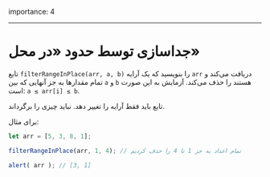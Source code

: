 importance: 4

---

# جداسازی توسط حدود «در محل»

تابع `filterRangeInPlace(arr, a, b)` را بنویسید که یک آرایه `arr` دریافت می‌کند و تمام مقدارها به جز آنهایی که بین `a` و `b` هستند را حذف می‌کند. آزمایش به این صورت است: `a ≤ arr[i] ≤ b`.

تابع باید فقط آرایه را تغییر دهد. نباید چیزی را برگرداند.

برای مثال:
```js
let arr = [5, 3, 8, 1];

filterRangeInPlace(arr, 1, 4); // تمام اعداد به جز 1 تا 4 را حذف کردیم

alert( arr ); // [3, 1]
```
